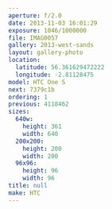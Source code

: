 ```yaml
---
aperture: f/2.0
date: 2013-11-03 16:01:29
exposure: 1046/1000000
file: IMAG0057
gallery: 2013-west-sands
layout: gallery-photo
location:
  latitude: 56.361629472222
  longitude: -2.81128475
model: HTC One S
next: 7379c1b
ordering: 1
previous: 4118462
sizes:
  640w:
    height: 361
    width: 640
  200x200:
    height: 200
    width: 200
  96x96:
    height: 96
    width: 96
title: null
make: HTC
---
```

